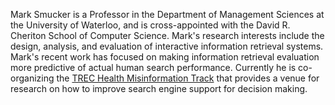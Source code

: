 Mark Smucker is a Professor in the Department of Management Sciences at the University of Waterloo, and is cross-appointed with the David R. Cheriton School of Computer Science.  Mark's research interests include the design, analysis, and evaluation of interactive information retrieval systems.  Mark's recent work has focused on making information retrieval evaluation more predictive of actual human search performance. Currently he is co-organizing the [TREC Health Misinformation Track](https://trec-health-misinfo.github.io/) that provides a venue for research on how to improve search engine support for decision making.
